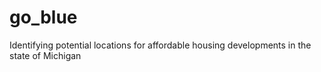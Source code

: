 # go_blue
Identifying potential locations for affordable housing developments in the state of Michigan
